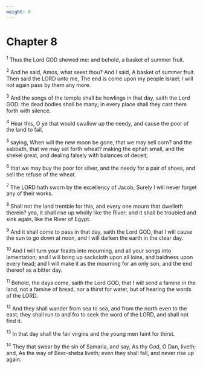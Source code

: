 ```yaml
---
weight: 8
---
```


# Chapter 8

<sup>1</sup> Thus the Lord GOD shewed me: and behold, a basket of summer fruit. 

<sup>2</sup> And he said, Amos, what seest thou? And I said, A basket of summer fruit. Then said the LORD unto me, The end is come upon my people Israel; I will not again pass by them any more. 

<sup>3</sup> And the songs of the temple shall be howlings in that day, saith the Lord GOD: the dead bodies shall be many; in every place shall they cast them forth with silence. 

<sup>4</sup> Hear this, O ye that would swallow up the needy, and cause the poor of the land to fail, 

<sup>5</sup> saying, When will the new moon be gone, that we may sell corn? and the sabbath, that we may set forth wheat? making the ephah small, and the shekel great, and dealing falsely with balances of deceit; 

<sup>6</sup> that we may buy the poor for silver, and the needy for a pair of shoes, and sell the refuse of the wheat. 

<sup>7</sup> The LORD hath sworn by the excellency of Jacob, Surely I will never forget any of their works. 

<sup>8</sup> Shall not the land tremble for this, and every one mourn that dwelleth therein? yea, it shall rise up wholly like the River; and it shall be troubled and sink again, like the River of Egypt. 

<sup>9</sup> And it shall come to pass in that day, saith the Lord GOD, that I will cause the sun to go down at noon, and I will darken the earth in the clear day. 

<sup>10</sup> And I will turn your feasts into mourning, and all your songs into lamentation; and I will bring up sackcloth upon all loins, and baldness upon every head; and I will make it as the mourning for an only son, and the end thereof as a bitter day. 

<sup>11</sup> Behold, the days come, saith the Lord GOD, that I will send a famine in the land, not a famine of bread, nor a thirst for water, but of hearing the words of the LORD. 

<sup>12</sup> And they shall wander from sea to sea, and from the north even to the east; they shall run to and fro to seek the word of the LORD, and shall not find it. 

<sup>13</sup> In that day shall the fair virgins and the young men faint for thirst. 

<sup>14</sup> They that swear by the sin of Samaria, and say, As thy God, O Dan, liveth; and, As the way of Beer-sheba liveth; even they shall fall, and never rise up again. 



